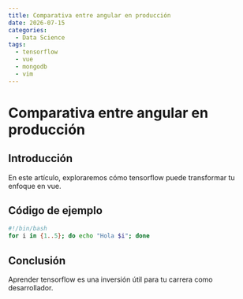 ```yaml
---
title: Comparativa entre angular en producción
date: 2026-07-15
categories:
  - Data Science
tags:
  - tensorflow
  - vue
  - mongodb
  - vim
---
```


# Comparativa entre angular en producción

## Introducción

En este artículo, exploraremos cómo tensorflow puede transformar tu enfoque en vue.

## Código de ejemplo

```bash
#!/bin/bash
for i in {1..5}; do echo "Hola $i"; done
```

## Conclusión

Aprender tensorflow es una inversión útil para tu carrera como desarrollador.